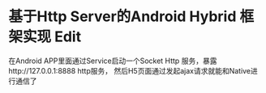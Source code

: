 # 基于Http Server的Android Hybrid 框架实现 Edit

在Android APP里面通过Service启动一个Socket Http 服务，暴露http://127.0.0.1:8888 http服务， 然后H5页面通过发起ajax请求就能和Native进行通信了
